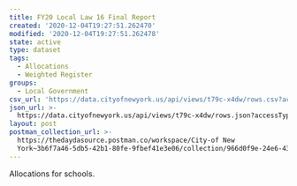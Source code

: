 ```yaml
---
title: FY20 Local Law 16 Final Report
created: '2020-12-04T19:27:51.262470'
modified: '2020-12-04T19:27:51.262478'
state: active
type: dataset
tags:
  - Allocations
  - Weighted Register
groups:
  - Local Government
csv_url: 'https://data.cityofnewyork.us/api/views/t79c-x4dw/rows.csv?accessType=DOWNLOAD'
json_url: >-
  https://data.cityofnewyork.us/api/views/t79c-x4dw/rows.json?accessType=DOWNLOAD
layout: post
postman_collection_url: >-
  https://thedaydasource.postman.co/workspace/City-of New
  York~3b6f7a46-5db5-42b1-80fe-9fbef41e3e06/collection/966d0f9e-24e6-4389-8a15-a9f130d780d1
---
```

Allocations for schools.
